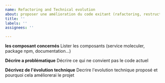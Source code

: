 ```yaml
---
name: Refactoring and Technical evolution
about: proposer une amélioration du code exitant (rafactoring, restructuration, changement de responsabilité de composant...
title: ''
labels: ''
assignees: ''

---
```


**les composant concernés**
Lister les composants (service moleculer, package npm, documentation...) 

**Décrire a problématique**
Décrire ce qui ne convient pas le code actuel

**Décrivez de l'évolution technique**
Decrire l'evolution technique proposé et pourquoi cela améliorerai le projet
